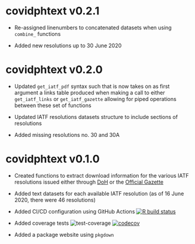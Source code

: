 # covidphtext v0.2.1

* Re-assigned linenumbers to concatenated datasets when using `combine_` functions

* Added new resolutions up to 30 June 2020

# covidphtext v0.2.0

* Updated `get_iatf_pdf` syntax such that is now takes on as first argument a links table produced when making a call to either `get_iatf_links` or `get_iatf_gazette` allowing for piped operations between these set of functions

* Updated IATF resolutions datasets structure to include sections of resolutions

* Added missing resolutions no. 30 and 30A

# covidphtext v0.1.0

* Created functions to extract download information for the various IATF resolutions issued either through [DoH](https://www.doh.gov.ph) or the [Official Gazette](https://www.officialgazette.gov.ph/section/laws/other-issuances/inter-agency-task-force-for-the-management-of-emerging-infectious-diseases-resolutions/)

* Added text datasets for each available IATF resolution (as of 16 June 2020, there were 46 resolutions)

* Added CI/CD configuration using GitHub Actions [![R build status](https://github.com/como-ph/covidphtext/workflows/R-CMD-check/badge.svg)](https://github.com/como-ph/covidphtext/actions)

* Added coverage tests ![test-coverage](https://github.com/como-ph/covidphtext/workflows/test-coverage/badge.svg) [![codecov](https://codecov.io/gh/como-ph/covidphtext/branch/master/graph/badge.svg)](https://codecov.io/gh/como-ph/covidphtext)

* Added a package website using `pkgdown`

